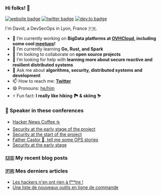 ### Hi folks! 👋

[![website badge](https://img.shields.io/badge/website-david.aparicio.eu-yellow?style=flat-square)](https://david.aparicio.eu)
[![twitter badge](https://img.shields.io/badge/twitter-@dadideo-blue?style=flat-square&logo=twitter)](https://twitter.com/dadideo)
[![dev.to badge](https://img.shields.io/badge/dev.to-davidaparicio-black?style=flat-square&logo=dev.to)](https://dev.to/davidaparicio)

I'm David, a DevSecOps in Lyon, France 🇫🇷.

- 🔭 I’m currently working on **BigData platforms at [OVHCloud](https://www.ovhcloud.com), including some cool [meetups](https://gitlab.com/davidaparicio)!**
- 🌱 I’m currently learning **Go, Rust, and Spark**
- 👯 I’m looking to collaborate on **open source projects**
- 🤔 I’m looking for help with **learning more about secure reactive and resilient distributed systems**
- 💬 Ask me about **algorithms, security, distributed systems and development**
- 📫 How to reach me: **[Twitter](https://twitter.com/dadideo)**
- 😄 Pronouns: [he/him](https://pronoun.is/they)
- ⚡ Fun fact: **I really like hiking 🏞 & skiing ⛷**

### 🎤 Speaker in these conferences
<!-- EVENT-LIST:START -->
- [Hacker News Coffee ☕](https://davidaparicio.gitlab.io/website/talk/hacker-news-coffee/)
- [Security at the early stage of the project](https://davidaparicio.gitlab.io/website/talk/security-at-the-early-stage-of-the-project/)
- [Security at the start of the project](https://davidaparicio.gitlab.io/website/talk/security-at-the-start-of-the-project/)
- [Father Castor 🐻, tell me some OPS stories](https://davidaparicio.gitlab.io/website/talk/father-castor-tell-me-some-ops-stories/)
- [Security at the early stage](https://davidaparicio.gitlab.io/website/talk/security-at-the-early-stage/)
<!-- EVENT-LIST:END -->

### 🇺🇸 My recent blog posts
<!-- BLOG-POST-LIST:START -->
<!-- BLOG-POST-LIST:END -->

### 🇫🇷 Mes derniers articles
<!-- FR-POST-LIST:START -->
- [Les hackers n&#39;en ont rien à f**tre !](https://davidaparicio.gitlab.io/website/fr/post/kiwicon/)
- [Une liste de nouveaux outils en ligne de commande](https://davidaparicio.gitlab.io/website/fr/post/cli/)
<!-- FR-POST-LIST:END -->
